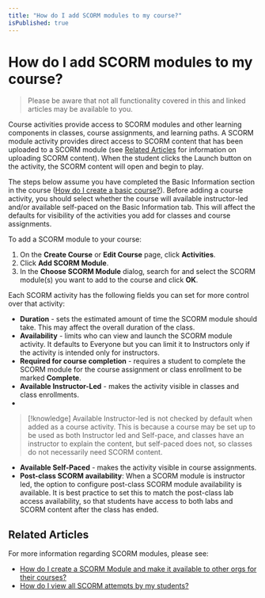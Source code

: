 ```yaml
---
title: "How do I add SCORM modules to my course?"
isPublished: true
---
```


# How do I add SCORM modules to my course?

> Please be aware that not all functionality covered in this and linked articles may be available to you. 

Course activities provide access to SCORM modules and other learning components in classes, course assignments, and learning paths. A SCORM module activity provides direct access to SCORM content that has been uploaded to a SCORM module (see [Related Articles](#related-articles) for information on uploading SCORM content). When the student clicks the Launch button on the activity, the SCORM content will open and begin to play. 

The steps below assume you have completed the Basic Information section in the course ([How do I create a basic course?](../overall/create-course.md)). Before adding a course activity, you should select whether the course will available instructor-led and/or available self-paced on the Basic Information tab. This will affect the defaults for visibility of the activities you add for classes and course assignments.

To add a SCORM module to your course:
1. On the **Create Course** or **Edit Course** page, click **Activities**.
1. Click **Add SCORM Module**.
1. In the **Choose SCORM Module** dialog, search for and select the SCORM module(s) you want to add to the course and click **OK**.

Each SCORM activity has the following fields you can set for more control over that activity:
- **Duration** - sets the estimated amount of time the SCORM module should take. This may affect the overall duration of the class.
- **Availability** - limits who can view and launch the SCORM module activity. It defaults to Everyone but you can limit it to Instructors only if the activity is intended only for instructors.
- **Required for course completion** - requires a student to complete the SCORM module for the course assignment or class enrollment to be marked **Complete**.
- **Available Instructor-Led** - makes the activity visible in classes and class enrollments.
- 
>[!knowledge] Available Instructor-led is not checked by default when added as a course activity. This is because a course may be set up to be used as both Instructor led and Self-pace, and classes have an instructor to explain the content, but self-paced does not, so classes do not necessarily need SCORM content. 

- **Available Self-Paced** - makes the activity visible in course assignments.
- **Post-class SCORM availability**: When a SCORM module is instructor led, the option to configure post-class SCORM module availability is available. It is best practice to set this to match the post-class lab access availability, so that students have access to both labs and SCORM content after the class has ended. 

## Related Articles
For more information regarding SCORM modules, please see:
- [How do I create a SCORM Module and make it available to other orgs for their courses?](create-scorm-module.md)
- [How do I view all SCORM attempts by my students?](view-scorm-attempts.md)
